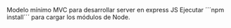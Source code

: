 Modelo mínimo MVC para desarrollar server en express JS
Ejecutar ´´´npm install´´´ para cargar los módulos de Node. 
